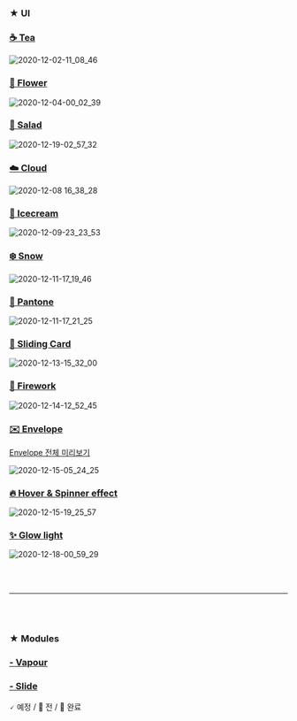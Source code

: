
### ★ UI

### [☕ Tea](https://github.com/gr-p/interaction/tree/main/ui/1-Tea)

![2020-12-02-11_08_46](https://user-images.githubusercontent.com/54713067/100820018-b2861a00-3490-11eb-838f-392fd1840c0c.gif)

### [🌸 Flower](https://github.com/gr-p/interaction/tree/main/ui/2-Flower)

![2020-12-04-00_02_39](https://user-images.githubusercontent.com/54713067/101046832-ac915580-35c4-11eb-8b68-aa729c072b82.gif)

### [🥗 Salad](https://github.com/gr-p/interaction/tree/main/ui/3-1-Salad)

![2020-12-19-02_57_32](https://user-images.githubusercontent.com/54713067/102645584-09d0fd80-41a6-11eb-9fdd-c81d3ce9277f.gif)

<!-- ### [🍬 Candy](https://github.com/gr-p/interaction/tree/main/ui/3-Candy)
![2020-12-04-23_54_19](https://user-images.githubusercontent.com/54713067/101178368-44a64200-368c-11eb-87cd-0d22c3a7327a.gif) -->

### [☁️ Cloud](https://github.com/gr-p/interaction/tree/main/ui/4-Cloud)

![2020-12-08 16_38_28](https://user-images.githubusercontent.com/54713067/101454312-1bc7ca80-3974-11eb-8dbf-5f300a0afff1.gif)

### [🍦 Icecream](https://github.com/gr-p/interaction/tree/main/ui/5-Icecream)

![2020-12-09-23_23_53](https://user-images.githubusercontent.com/54713067/101642703-a264d080-3a76-11eb-87d6-54b4d8555d18.gif)

### [❄️ Snow](https://github.com/gr-p/interaction/tree/main/ui/6-Snow)

![2020-12-11-17_19_46](https://user-images.githubusercontent.com/54713067/101880007-8fb4dd80-3bd5-11eb-9a6c-9cfaa44564c5.gif)

### [🎨 Pantone](https://github.com/gr-p/interaction/tree/main/ui/7-Pantone)

![2020-12-11-17_21_25](https://user-images.githubusercontent.com/54713067/101880010-93486480-3bd5-11eb-85ac-64af2d89d543.gif)

### [📇 Sliding Card](https://github.com/gr-p/interaction/tree/main/ui/8-Sliding-card)

![2020-12-13-15_32_00](https://user-images.githubusercontent.com/54713067/102004916-7ab48780-3d58-11eb-9a92-ce5bca0a93f9.gif)

### [🧨 Firework](https://github.com/gr-p/interaction/tree/main/ui/9-Firework)

![2020-12-14-12_52_45](https://user-images.githubusercontent.com/54713067/102038782-7d23e980-3e0b-11eb-86c3-3d032a2ae349.gif)

### [✉️ Envelope](https://github.com/gr-p/interaction/tree/main/ui/10-Envelope)

[Envelope 전체 미리보기](https://www.youtube.com/embed/BDF0Gf-tG6o)

![2020-12-15-05_24_25](https://user-images.githubusercontent.com/54713067/102131686-ecdeb680-3e95-11eb-9084-1a70f6e9a77a.gif)

### [🔥 Hover & Spinner effect](https://github.com/gr-p/interaction/tree/main/ui/11-Spinner-effect)

![2020-12-15-19_25_57](https://user-images.githubusercontent.com/54713067/102203113-83998a80-3f0b-11eb-8c3c-3b399ea95eca.gif)

### [✨ Glow light](https://github.com/gr-p/interaction/tree/main/ui/12-Glow-light)

![2020-12-18-00_59_29](https://user-images.githubusercontent.com/54713067/102511819-9909e280-40cc-11eb-8848-0c5f59bf7479.gif)


<br/>
<br/>

***

<br/>
<br/>

### ★ Modules

### [- Vapour](https://github.com/gr-p/interaction/tree/main/modules/vapour)

### [- Slide](https://github.com/gr-p/interaction/tree/main/modules/slide)


🗸  예정 / 🌱 전 / 🌷 완료
